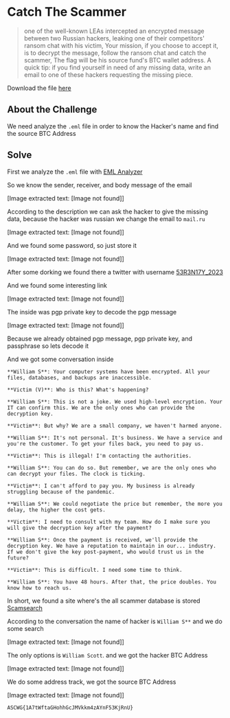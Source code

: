 # Catch The Scammer

> one of the well-known LEAs intercepted an encrypted message between two Russian hackers, leaking one of their competitors' ransom chat with his victim, Your mission, if you choose to accept it, is to decrypt the message, follow the ransom chat and catch the scammer, The flag will be his source fund's BTC wallet address. A quick tip: if you find yourself in need of any missing data, write an email to one of these hackers requesting the missing piece.

Download the file [here](file/Catch%20the%20Scammer_ASC.rar)

## About the Challenge

We need analyze the `.eml` file in order to know the Hacker's name and find the source BTC Address

## Solve

First we analyze the `.eml` file with [EML Analyzer](https://msgeml.com/)

So we know the sender, receiver, and body message of the email


[Image extracted text: [Image not found]]


According to the description we can ask the hacker to give the missing data, because the hacker was russian we change the email to `mail.ru`


[Image extracted text: [Image not found]]


And we found some password, so just store it


[Image extracted text: [Image not found]]


After some dorking we found there a twitter with username [53R3N17Y_2023](https://twitter.com/53r3n17y_2023)

And we found some interesting link


[Image extracted text: [Image not found]]


The inside was pgp private key to decode the pgp message


[Image extracted text: [Image not found]]


Because we already obtained pgp message, pgp private key, and passphrase so lets decode it

And we got some conversation inside

```
**William S**: Your computer systems have been encrypted. All your files, databases, and backups are inaccessible.

**Victim (V)**: Who is this? What's happening?

**William S**: This is not a joke. We used high-level encryption. Your IT can confirm this. We are the only ones who can provide the decryption key.

**Victim**: But why? We are a small company, we haven't harmed anyone.

**William S**: It's not personal. It's business. We have a service and you're the customer. To get your files back, you need to pay us.

**Victim**: This is illegal! I'm contacting the authorities.

**William S**: You can do so. But remember, we are the only ones who can decrypt your files. The clock is ticking.

**Victim**: I can't afford to pay you. My business is already struggling because of the pandemic.

**William S**: We could negotiate the price but remember, the more you delay, the higher the cost gets. 

**Victim**: I need to consult with my team. How do I make sure you will give the decryption key after the payment?

**William S**: Once the payment is received, we'll provide the decryption key. We have a reputation to maintain in our... industry. If we don't give the key post-payment, who would trust us in the future?

**Victim**: This is difficult. I need some time to think.

**William S**: You have 48 hours. After that, the price doubles. You know how to reach us.
```

In short, we found a site where's the all scammer database is stored [Scamsearch](https://scamsearch.io/)

According to the conversation the name of hacker is `William S**` and we do some search 


[Image extracted text: [Image not found]]


The only options is `William Scott`. and we got the hacker BTC Address


[Image extracted text: [Image not found]]


We do some address track, we got the source BTC Address


[Image extracted text: [Image not found]]


```
ASCWG{1A7tWftaGHohhGcJMVkkm4zAYnF53KjRnU}
```